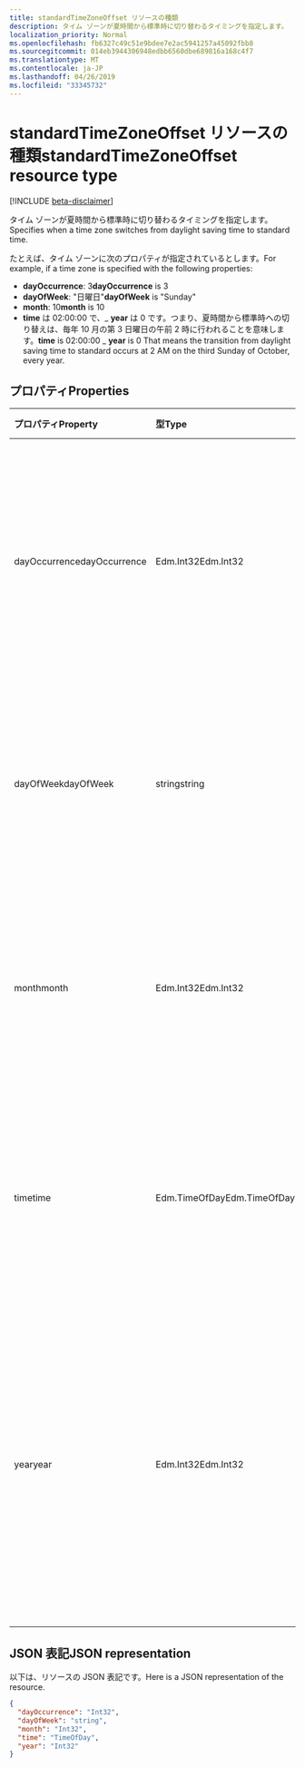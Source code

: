 ```yaml
---
title: standardTimeZoneOffset リソースの種類
description: タイム ゾーンが夏時間から標準時に切り替わるタイミングを指定します。
localization_priority: Normal
ms.openlocfilehash: fb6327c49c51e9bdee7e2ac5941257a45092fbb8
ms.sourcegitcommit: 014eb3944306948edbb6560dbe689816a168c4f7
ms.translationtype: MT
ms.contentlocale: ja-JP
ms.lasthandoff: 04/26/2019
ms.locfileid: "33345732"
---
```

# <a name="standardtimezoneoffset-resource-type"></a><span data-ttu-id="5eeaf-103">standardTimeZoneOffset リソースの種類</span><span class="sxs-lookup"><span data-stu-id="5eeaf-103">standardTimeZoneOffset resource type</span></span>

[!INCLUDE [beta-disclaimer](../../includes/beta-disclaimer.md)]

<span data-ttu-id="5eeaf-104">タイム ゾーンが夏時間から標準時に切り替わるタイミングを指定します。</span><span class="sxs-lookup"><span data-stu-id="5eeaf-104">Specifies when a time zone switches from daylight saving time to standard time.</span></span>

<span data-ttu-id="5eeaf-105">たとえば、タイム ゾーンに次のプロパティが指定されているとします。</span><span class="sxs-lookup"><span data-stu-id="5eeaf-105">For example, if a time zone is specified with the following properties:</span></span>

- <span data-ttu-id="5eeaf-106">**dayOccurrence**: 3</span><span class="sxs-lookup"><span data-stu-id="5eeaf-106">**dayOccurrence** is 3</span></span>
- <span data-ttu-id="5eeaf-107">**dayOfWeek**: "日曜日"</span><span class="sxs-lookup"><span data-stu-id="5eeaf-107">**dayOfWeek** is "Sunday"</span></span>
- <span data-ttu-id="5eeaf-108">**month**: 10</span><span class="sxs-lookup"><span data-stu-id="5eeaf-108">**month** is 10</span></span>
- <span data-ttu-id="5eeaf-109">**time** は 02:00:00 で、_ **year** は 0 です。つまり、夏時間から標準時への切り替えは、毎年 10 月の第 3 日曜日の午前 2 時に行われることを意味します。</span><span class="sxs-lookup"><span data-stu-id="5eeaf-109">**time** is 02:00:00 _ **year** is 0 That means the transition from daylight saving time to standard occurs at 2 AM on the third Sunday of October, every year.</span></span>

## <a name="properties"></a><span data-ttu-id="5eeaf-110">プロパティ</span><span class="sxs-lookup"><span data-stu-id="5eeaf-110">Properties</span></span>
| <span data-ttu-id="5eeaf-111">プロパティ</span><span class="sxs-lookup"><span data-stu-id="5eeaf-111">Property</span></span>     | <span data-ttu-id="5eeaf-112">型</span><span class="sxs-lookup"><span data-stu-id="5eeaf-112">Type</span></span>   |<span data-ttu-id="5eeaf-113">説明</span><span class="sxs-lookup"><span data-stu-id="5eeaf-113">Description</span></span>|
|:---------------|:--------|:----------|
| <span data-ttu-id="5eeaf-114">dayOccurrence</span><span class="sxs-lookup"><span data-stu-id="5eeaf-114">dayOccurrence</span></span> | <span data-ttu-id="5eeaf-115">Edm.Int32</span><span class="sxs-lookup"><span data-stu-id="5eeaf-115">Edm.Int32</span></span> | <span data-ttu-id="5eeaf-116">夏時間から標準時への切り替えが月の何番目の曜日に行われるかを表します。</span><span class="sxs-lookup"><span data-stu-id="5eeaf-116">Represents the nth occurrence of the day of week that the transition from daylight saving time to standard time occurs.</span></span> |
| <span data-ttu-id="5eeaf-117">dayOfWeek</span><span class="sxs-lookup"><span data-stu-id="5eeaf-117">dayOfWeek</span></span> | <span data-ttu-id="5eeaf-118">string</span><span class="sxs-lookup"><span data-stu-id="5eeaf-118">string</span></span> | <span data-ttu-id="5eeaf-119">夏時間から標準時への切り替えが行われる曜日を表します。</span><span class="sxs-lookup"><span data-stu-id="5eeaf-119">Represents the day of the week when the transition from daylight saving time to standard time.</span></span> |
| <span data-ttu-id="5eeaf-120">month</span><span class="sxs-lookup"><span data-stu-id="5eeaf-120">month</span></span> | <span data-ttu-id="5eeaf-121">Edm.Int32</span><span class="sxs-lookup"><span data-stu-id="5eeaf-121">Edm.Int32</span></span> | <span data-ttu-id="5eeaf-122">夏時間から標準時への切り替えが行われる月を表します。</span><span class="sxs-lookup"><span data-stu-id="5eeaf-122">Represents the month of the year when the transition from daylight saving time to standard time occurs.</span></span> |
| <span data-ttu-id="5eeaf-123">time</span><span class="sxs-lookup"><span data-stu-id="5eeaf-123">time</span></span> | <span data-ttu-id="5eeaf-124">Edm.TimeOfDay</span><span class="sxs-lookup"><span data-stu-id="5eeaf-124">Edm.TimeOfDay</span></span> | <span data-ttu-id="5eeaf-125">夏時間から標準時への切り替えが行われる時刻を表します。</span><span class="sxs-lookup"><span data-stu-id="5eeaf-125">Represents the time of day when the transition from daylight saving time to standard time occurs.</span></span> |
| <span data-ttu-id="5eeaf-126">year</span><span class="sxs-lookup"><span data-stu-id="5eeaf-126">year</span></span> | <span data-ttu-id="5eeaf-127">Edm.Int32</span><span class="sxs-lookup"><span data-stu-id="5eeaf-127">Edm.Int32</span></span> | <span data-ttu-id="5eeaf-128">夏時間から標準時への切り替えが年に何回行われるかを表します。</span><span class="sxs-lookup"><span data-stu-id="5eeaf-128">Represents how frequently in terms of years the change from daylight saving time to standard time occurs.</span></span> <span data-ttu-id="5eeaf-129">たとえば、値 0 は年に 1 回を意味します。</span><span class="sxs-lookup"><span data-stu-id="5eeaf-129">For example, a value of 0 means every year.</span></span>|


## <a name="json-representation"></a><span data-ttu-id="5eeaf-130">JSON 表記</span><span class="sxs-lookup"><span data-stu-id="5eeaf-130">JSON representation</span></span>

<span data-ttu-id="5eeaf-131">以下は、リソースの JSON 表記です。</span><span class="sxs-lookup"><span data-stu-id="5eeaf-131">Here is a JSON representation of the resource.</span></span>

<!-- {
  "blockType": "resource",
  "optionalProperties": [

  ],
  "@odata.type": "microsoft.graph.standardTimeZoneOffset"
}-->

```json
{
  "dayOccurrence": "Int32",
  "dayOfWeek": "string",
  "month": "Int32",
  "time": "TimeOfDay",
  "year": "Int32"
}

```

<!-- uuid: 8fcb5dbc-d5aa-4681-8e31-b001d5168d79
2015-10-25 14:57:30 UTC -->
<!--
{
  "type": "#page.annotation",
  "description": "standardTimeZoneOffset resource",
  "keywords": "",
  "section": "documentation",
  "tocPath": "",
  "suppressions": []
}
-->
